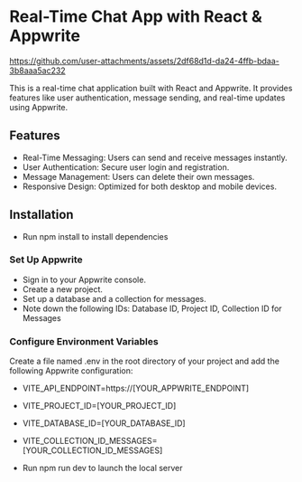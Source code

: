 # Real-Time Chat App with React & Appwrite

https://github.com/user-attachments/assets/2df68d1d-da24-4ffb-bdaa-3b8aaa5ac232

This is a real-time chat application built with React and Appwrite. It provides features like user authentication, message sending, and real-time updates using Appwrite.

## Features

- Real-Time Messaging: Users can send and receive messages instantly.
- User Authentication: Secure user login and registration.
- Message Management: Users can delete their own messages.
- Responsive Design: Optimized for both desktop and mobile devices.

## Installation

  - Run npm install to install dependencies

  ### Set Up Appwrite
  
  - Sign in to your Appwrite console.
  - Create a new project.
  - Set up a database and a collection for messages.
  - Note down the following IDs: Database ID, Project ID, Collection ID for Messages
 
  ### Configure Environment Variables
  
  Create a file named .env in the root directory of your project and add the following Appwrite configuration:
  
  - VITE_API_ENDPOINT=https://[YOUR_APPWRITE_ENDPOINT]
  - VITE_PROJECT_ID=[YOUR_PROJECT_ID]
  - VITE_DATABASE_ID=[YOUR_DATABASE_ID]
  - VITE_COLLECTION_ID_MESSAGES=[YOUR_COLLECTION_ID_MESSAGES]

- Run npm run dev to launch the local server
